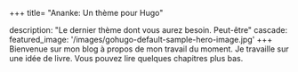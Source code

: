 +++
title= "Ananke: Un thème pour Hugo"

description: "Le dernier thème dont vous aurez besoin. Peut-être"
cascade:
  featured_image: '/images/gohugo-default-sample-hero-image.jpg'
+++
Bienvenue sur mon blog à propos de mon travail du moment. Je travaille sur une idée de livre. Vous pouvez lire quelques chapitres plus bas.
